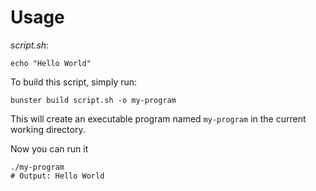 # Usage

_script.sh_:

```shell
echo "Hello World"
```

To build this script, simply run:

```shell
bunster build script.sh -o my-program
```

This will create an executable program named `my-program` in the current working directory.

Now you can run it

```shell
./my-program
# Output: Hello World
```
